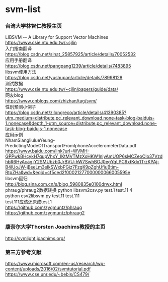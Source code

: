 # svm-list

### 台湾大学林智仁教授主页
LIBSVM -- A Library for Support Vector Machines  
https://www.csie.ntu.edu.tw/~cjlin  
入门指南翻译  
https://blog.csdn.net/sinat_25857925/article/details/70052532  
应用手册翻译  
https://blog.csdn.net/pangpang1239/article/details/7483895  
libsvm使用方法  
https://blog.csdn.net/yushupan/article/details/78998128  
测试数据  
https://www.csie.ntu.edu.tw/~cjlin/papers/guide/data/  
网友blog  
https://www.cnblogs.com/zhizhan/tag/svm/  
性别预测小例子  
https://blog.csdn.net/zilongreco/article/details/41390385?utm_medium=distribute.pc_relevant_download.none-task-blog-baidujs-1.nonecase&depth_1-utm_source=distribute.pc_relevant_download.none-task-blog-baidujs-1.nonecase  
应用示例  
NhamSiangliulueYeung-PredictingModeOfTransportFromIphoneAccelerometerData.pdf  
https://www.baidu.com/link?url=WVMH-GPPwkBHcykH7qupVhxY_lKtMVTMzXoHKW1njvAmUOP6sMCZeoCIo37VzdhbR6HyAcag-Y2SMUbzb0JrBVU-hW7SwhBOJ0egYqLPC9xtKdx1TrzKPAj-B4lUoJW-jBseLm3elkSWxbPGiz7FzgK9pZghUfiuBtim-RtpZHa&wd=&eqid=cf5ced2f00021277000000066005595e  
libsvm回归  
http://blog.sina.com.cn/s/blog_5980835e0100drwx.html  
phraug/phraug2数据转换
python libsvm2csv.py test.1 test.11 4  
python csv2libsvm.py test.11 test.111  
test.111应该还原成test.1  
https://github.com/zygmuntz/phraug  
https://github.com/zygmuntz/phraug2  
  
  
   
### 康奈尔大学Thorsten Joachims教授的主页
http://svmlight.joachims.org/  
  
  
  
### 第三方参考文献  
https://www.microsoft.com/en-us/research/wp-content/uploads/2016/02/svmtutorial.pdf  
https://www.cse.unr.edu/~bebis/CS479/  
